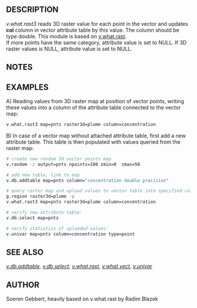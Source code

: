 ## DESCRIPTION

*v.what.rast3* reads 3D raster value for each point in the vector and
updates **col** column in vector attribute table by this value. The
column should be type double. This module is based on
[v.what.rast](v.what.rast.md).  
If more points have the same category, attribute value is set to NULL.
If 3D raster values is NULL, attribute value is set to NULL.

## NOTES

## EXAMPLES

A\) Reading values from 3D raster map at position of vector points,
writing these values into a column of the attribute table connected to
the vector map:  

```sh
v.what.rast3 map=pnts raster3d=plume column=concentration
```

B\) In case of a vector map without attached attribute table, first add
a new attribute table. This table is then populated with values queried
from the raster map:  

```sh
# create new random 3d vector points map
v.random -z output=pnts npoints=100 zmin=0  zmax=50

# add new table, link to map
v.db.addtable map=pnts column="concentration double precision"

# query raster map and upload values to vector table into specified column
g.region raster3d=plume -p
v.what.rast3 map=pnts raster3d=plume column=concentration

# verify new attribute table:
v.db.select map=pnts

# verify statistics of uploaded values:
v.univar map=pnts column=concentration type=point
```

## SEE ALSO

*[v.db.addtable](v.db.addtable.md), [v.db.select](v.db.select.md),
[v.what.rast](v.what.rast.md), [v.what.vect](v.what.vect.md),
[v.univar](v.univar.md)*

## AUTHOR

Soeren Gebbert, heavily based on v.what.rast by Radim Blazek
